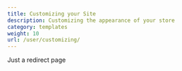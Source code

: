 ```yaml
---
title: Customizing your Site 
description: Customizing the appearance of your store
category: templates
weight: 10
url: /user/customizing/
---
```


Just a redirect page
